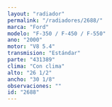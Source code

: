```yaml
---
layout: "radiador"
permalink: "/radiadores/2688/"
marca: "Ford"
modelo: "F-350 / F-450 / F-550"
ano: "2000"
motor: "V8 5.4"
transmision: "Estándar"
parte: "431389"
clima: "Con clima"
alto: "26 1/2"
ancho: "30 1/8"
observaciones: ""
id: "2688"
---
```


